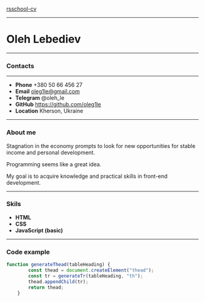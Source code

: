 [rsschool-cv](https://oleg1le.github.io/rsschool-cv/cv)
****

# Oleh Lebediev
****

### Contacts

****

+ **Phone** +380 50 66 456 27
+ **Email** oleg1le@gmail.com
+ **Telegram** @oleh_le
+ **GitHub** https://github.com/oleg1le
+ **Location** Kherson, Ukraine

****

### About me
Stagnation in the economy prompts to look for new opportunities for stable income and personal development. 

Programming seems like a great idea. 

My goal is to acquire knowledge and practical skills in front-end development.

****
### Skils

+ **HTML**
+ **CSS**
+ **JavaScript (basic)**

****
### Code example



``` javascript
function generateThead(tableHeading) {
        const thead = document.createElement("thead");
        const tr = generateTr(tableHeading, "th");
        thead.appendChild(tr);
        return thead;
    } 
```